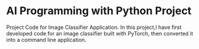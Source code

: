 # AI Programming with Python Project

Project Code for Image Classifier Application. In this project,I have first developed code for an image classifier built with PyTorch, then converted it into a command line application.
